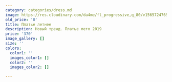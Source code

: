 ```yaml
---
category: categories/dress.md
image: https://res.cloudinary.com/da4me/fl_progressive,q_80/v1565724765/uploads/IMG_3959_gardiu.jpg
old_price: '0'
title: Платье летнее
description: Новый тренд. Платье лето 2019
price: '370'
image_gallery: []
size: ''
colors:
  color1: ''
  images_color1: []
  color2: ''
  images_color2: []

---
```

